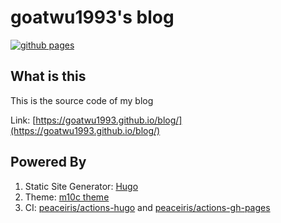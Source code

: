 # goatwu1993's blog

[![github pages](https://github.com/goatwu1993/blog/actions/workflows/main.yml/badge.svg)](https://github.com/goatwu1993/blog/actions/workflows/main.yml)

## What is this

This is the source code of my blog

Link: [https://goatwu1993.github.io/blog/](https://goatwu1993.github.io/blog/)

## Powered By

1. Static Site Generator: [Hugo](https://gohugo.io/)
1. Theme: [m10c theme](https://github.com/vaga/hugo-theme-m10c)
1. CI: [peaceiris/actions-hugo](https://github.com/peaceiris/actions-hugo) and [peaceiris/actions-gh-pages](https://github.com/peaceiris/actions-gh-pages)

